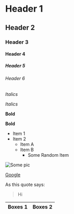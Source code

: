 # Header 1
## Header 2
### Header 3
#### Header 4
##### Header 5
###### Header 6

*Italics*

_Italics_

**Bold**

__Bold__

* Item 1
* Item 2
  * Item A
  * Item B
    * Some Random Item
    
![Some pic](https://www.wonderplugin.com/wp-content/plugins/wonderplugin-lightbox/images/demo-image0.jpg)

[Google](https://www.google.com)

As this quote says:

>Hi

Boxes  1 | Boxes  2
-------- | --------
